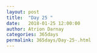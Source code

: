 ```yaml
---
layout: post  
title:  "Day 25 "  
date:   2018-01-25 12:00:00  
author: Atrion Darnay  
categories: 365days
permalink: 365days/Day-25-.html  
---
```

